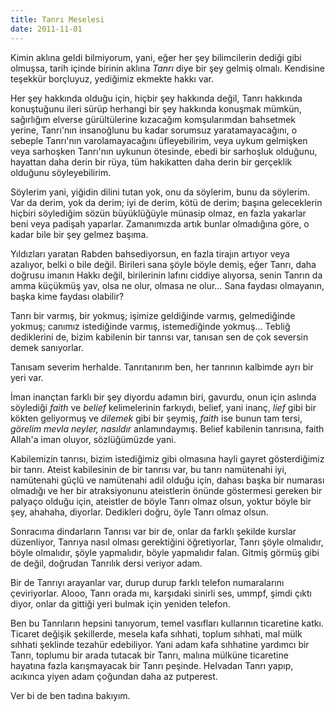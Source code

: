 ```yaml
---
title: Tanrı Meselesi
date: 2011-11-01
---
```


Kimin aklına geldi bilmiyorum, yani, eğer her şey bilimcilerin dediği
gibi olmuşsa, tarih içinde birinin aklına *Tanrı* diye bir şey gelmiş
olmalı. Kendisine teşekkür borçluyuz, yediğimiz ekmekte hakkı var.

Her şey hakkında olduğu için, hiçbir şey hakkında değil, Tanrı hakkında
konuştuğunu ileri sürüp herhangi bir şey hakkında konuşmak mümkün,
sağırlığım elverse gürültülerine kızacağım komşularımdan bahsetmek
yerine, Tanrı'nın insanoğlunu bu kadar sorumsuz yaratamayacağını, o
sebeple Tanrı'nın varolamayacağını üfleyebilirim, veya uykum gelmişken
veya sarhoşken Tanrı'nın uykunun ötesinde, ebedi bir sarhoşluk olduğunu,
hayattan daha derin bir rüya, tüm hakikatten daha derin bir gerçeklik
olduğunu söyleyebilirim.

Söylerim yani, yiğidin dilini tutan yok, onu da söylerim, bunu da
söylerim. Var da derim, yok da derim; iyi de derim, kötü de derim;
başına geleceklerin hiçbiri söylediğim sözün büyüklüğüyle münasip olmaz,
en fazla yakarlar beni veya padişah yaparlar. Zamanımızda artık bunlar
olmadığına göre, o kadar bile bir şey gelmez başıma.

Yıldızları yaratan Rabden bahsediyorsun, en fazla tirajın artıyor veya
azalıyor, belki o bile değil. Birileri sana şöyle böyle demiş, eğer
Tanrı, daha doğrusu imanın Hakkı değil, birilerinin lafını ciddiye
alıyorsa, senin Tanrın da amma küçükmüş yav, olsa ne olur, olmasa ne
olur… Sana faydası olmayanın, başka kime faydası olabilir?

Tanrı bir varmış, bir yokmuş; işimize geldiğinde varmış, gelmediğinde
yokmuş; canımız istediğinde varmış, istemediğinde yokmuş… Tebliğ
dediklerini de, bizim kabilenin bir tanrısı var, tanısan sen de çok
seversin demek sanıyorlar.

Tanısam severim herhalde. Tanrıtanırım ben, her tanrının kalbimde ayrı
bir yeri var.

İman inançtan farklı bir şey diyordu adamın biri, gavurdu, onun için
aslında söylediği *faith* ve *belief* kelimelerinin farkıydı, belief,
yani inanç, *lief* gibi bir kökten geliyormuş ve *dilemek* gibi bir
şeymiş, *faith* ise bunun tam tersi, *görelim mevla neyler, nasıldır*
anlamındaymış. Belief kabilenin tanrısına, faith Allah'a iman oluyor,
sözlüğümüzde yani.

Kabilemizin tanrısı, bizim istediğimiz gibi olmasına hayli gayret
gösterdiğimiz bir tanrı. Ateist kabilesinin de bir tanrısı var, bu tanrı
namütenahi iyi, namütenahi güçlü ve namütenahi adil olduğu için, dahası
başka bir numarası olmadığı ve her bir atraksiyonunu ateistlerin önünde
göstermesi gereken bir palyaço olduğu için, ateistler de böyle Tanrı
olmaz olsun, yoktur böyle bir şey, ahahaha, diyorlar. Dedikleri doğru,
öyle Tanrı olmaz olsun.

Sonracıma dindarların Tanrısı var bir de, onlar da farklı şekilde
kurslar düzenliyor, Tanrıya nasıl olması gerektiğini öğretiyorlar, Tanrı
şöyle olmalıdır, böyle olmalıdır, şöyle yapmalıdır, böyle yapmalıdır
falan. Gitmiş görmüş gibi de değil, doğrudan Tanrılık dersi veriyor
adam.

Bir de Tanrıyı arayanlar var, durup durup farklı telefon numaralarını
çeviriyorlar. Alooo, Tanrı orada mı, karşıdaki sinirli ses, ummpf, şimdi
çıktı diyor, onlar da gittiği yeri bulmak için yeniden telefon.

Ben bu Tanrıların hepsini tanıyorum, temel vasıfları kullarının
ticaretine katkı. Ticaret değişik şekillerde, mesela kafa sıhhati,
toplum sıhhati, mal mülk sıhhati şeklinde tezahür edebiliyor. Yani adam
kafa sıhhatine yardımcı bir Tanrı, toplumu bir arada tutacak bir Tanrı,
malına mülküne ticaretine hayatına fazla karışmayacak bir Tanrı peşinde.
Helvadan Tanrı yapıp, acıkınca yiyen adam çoğundan daha az putperest.

Ver bi de ben tadına bakıyım.
